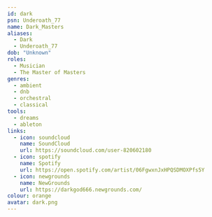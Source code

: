 ```yaml
---
id: dark
psn: Underoath_77
name: Dark_Masters
aliases:
  - Dark
  - Underoath_77
dob: "Unknown"
roles:
  - Musician
  - The Master of Masters
genres:
  - ambient
  - dnb
  - orchestral
  - classical
tools:
  - dreams
  - ableton
links:
  - icon: soundcloud
    name: SoundCloud
    url: https://soundcloud.com/user-820602180
  - icon: spotify
    name: Spotify
    url: https://open.spotify.com/artist/06FgwxnJxHPQSDMOXPfs5Y
  - icon: newgrounds
    name: NewGrounds
    url: https://darkgod666.newgrounds.com/
colour: orange
avatar: dark.png
---
```

